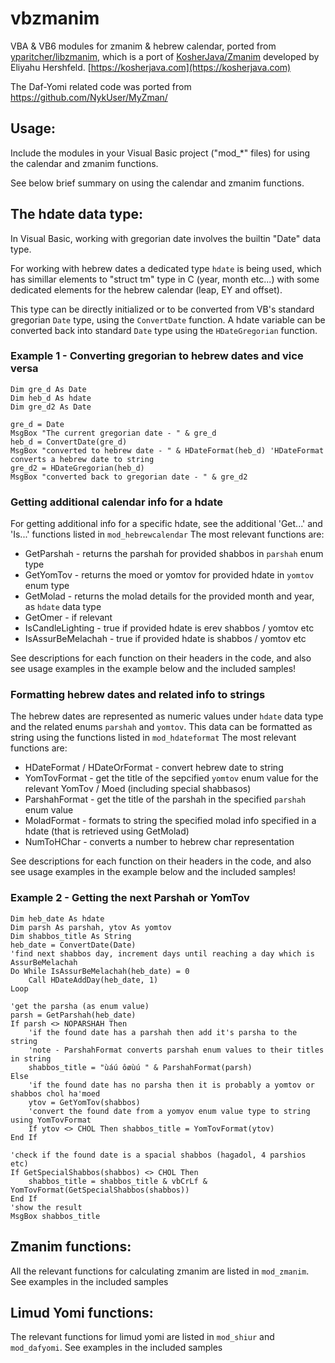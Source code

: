 # vbzmanim
VBA &amp; VB6 modules for zmanim &amp; hebrew calendar, ported from [yparitcher/libzmanim](https://github.com/yparitcher/libzmanim),
which is a port of [KosherJava/Zmanim](https://github.com/KosherJava/zmanim) developed by Eliyahu Hershfeld. [https://kosherjava.com](https://kosherjava.com)

The Daf-Yomi related code was ported from https://github.com/NykUser/MyZman/

## Usage:
Include the modules in your Visual Basic project ("mod_*" files) for using the calendar and zmanim functions.

See below brief summary on using the calendar and zmanim functions.

## The hdate data type:
In Visual Basic, working with gregorian date involves the builtin "Date" data type.

For working with hebrew dates a dedicated type `hdate` is being used, which has simillar elements to "struct tm" type in C (year, month etc...) with some dedicated elements for the hebrew calendar (leap, EY and offset).

This type can be directly initialized or to be converted from VB's standard gregorian `Date` type, using the `ConvertDate` function.
A hdate variable can be converted back into standard `Date` type using the `HDateGregorian` function.

### Example 1 - Converting gregorian to hebrew dates and vice versa
```VBA
Dim gre_d As Date
Dim heb_d As hdate
Dim gre_d2 As Date

gre_d = Date
MsgBox "The current gregorian date - " & gre_d
heb_d = ConvertDate(gre_d)
MsgBox "converted to hebrew date - " & HDateFormat(heb_d) 'HDateFormat converts a hebrew date to string
gre_d2 = HDateGregorian(heb_d)
MsgBox "converted back to gregorian date - " & gre_d2
```
### Getting additional calendar info for a hdate
For getting additional info for a specific hdate, see the additional 'Get...' and 'Is...' functions listed in `mod_hebrewcalendar`
The most relevant functions are:
* GetParshah - returns the parshah for provided shabbos in `parshah` enum type
* GetYomTov - returns the moed or yomtov for provided hdate in `yomtov` enum type
* GetMolad - returns the molad details for the provided month and year, as `hdate` data type
* GetOmer - if relevant
* IsCandleLighting - true if provided hdate is erev shabbos / yomtov etc
* IsAssurBeMelachah - true if provided hdate is shabbos / yomtov etc

See descriptions for each function on their headers in the code, and also see usage examples in the example below and the included samples!
### Formatting hebrew dates and related info to strings
The hebrew dates are represented as numeric values under `hdate` data type and the related enums `parshah` and `yomtov`.
This data can be formatted as string using the functions listed in `mod_hdateformat` The most relevant functions are:
* HDateFormat / HDateOrFormat - convert hebrew date to string
* YomTovFormat - get the title of the sepcified `yomtov` enum value for the relevant YomTov / Moed (including special shabbasos)
* ParshahFormat - get the title of the parshah in the specified `parshah` enum value
* MoladFormat - formats to string the specified molad info specified in a hdate (that is retrieved using GetMolad) 
* NumToHChar - converts a number to hebrew char representation

See descriptions for each function on their headers in the code, and also see usage examples in the example below and the included samples!

### Example 2 - Getting the next Parshah or YomTov
```VBA
Dim heb_date As hdate
Dim parsh As parshah, ytov As yomtov
Dim shabbos_title As String
heb_date = ConvertDate(Date)
'find next shabbos day, increment days until reaching a day which is AssurBeMelachah
Do While IsAssurBeMelachah(heb_date) = 0
    Call HDateAddDay(heb_date, 1)
Loop

'get the parsha (as enum value)
parsh = GetParshah(heb_date)
If parsh <> NOPARSHAH Then
    'if the found date has a parshah then add it's parsha to the string
    'note - ParshahFormat converts parshah enum values to their titles in string
    shabbos_title = "ùáú ôøùú " & ParshahFormat(parsh)
Else
    'if the found date has no parsha then it is probably a yomtov or shabbos chol ha'moed
    ytov = GetYomTov(shabbos)
    'convert the found date from a yomyov enum value type to string using YomTovFormat
    If ytov <> CHOL Then shabbos_title = YomTovFormat(ytov)
End If

'check if the found date is a spacial shabbos (hagadol, 4 parshios etc)
If GetSpecialShabbos(shabbos) <> CHOL Then
    shabbos_title = shabbos_title & vbCrLf & YomTovFormat(GetSpecialShabbos(shabbos))
End If
'show the result
MsgBox shabbos_title
```

## Zmanim functions:
All the relevant functions for calculating zmanim are listed in `mod_zmanim`. See examples in the included samples

## Limud Yomi functions:
The relevant functions for limud yomi are listed in `mod_shiur` and `mod_dafyomi`. See examples in the included samples
